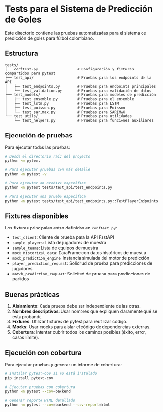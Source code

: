 # Tests para el Sistema de Predicción de Goles

Este directorio contiene las pruebas automatizadas para el sistema de predicción de goles para fútbol colombiano.

## Estructura

```
tests/
├── conftest.py                  # Configuración y fixtures compartidos para pytest
├── test_api/                    # Pruebas para los endpoints de la API
│   ├── test_endpoints.py        # Pruebas para endpoints principales
│   └── test_validation.py       # Pruebas para validación de datos
├── test_models/                 # Pruebas para modelos de predicción
│   ├── test_ensemble.py         # Pruebas para el ensemble
│   ├── test_lstm.py             # Pruebas para LSTM
│   ├── test_poisson.py          # Pruebas para Poisson
│   └── test_sarimax.py          # Pruebas para SARIMAX
└── test_utils/                  # Pruebas para utilidades
    └── test_helpers.py          # Pruebas para funciones auxiliares
```

## Ejecución de pruebas

Para ejecutar todas las pruebas:

```bash
# Desde el directorio raíz del proyecto
python -m pytest

# Para ejecutar pruebas con más detalle
python -m pytest -v

# Para ejecutar un archivo específico
python -m pytest tests/test_api/test_endpoints.py

# Para ejecutar una prueba específica
python -m pytest tests/test_api/test_endpoints.py::TestPlayerEndpoints::test_get_players
```

## Fixtures disponibles

Los fixtures principales están definidos en `conftest.py`:

- `test_client`: Cliente de prueba para la API FastAPI
- `sample_players`: Lista de jugadores de muestra
- `sample_teams`: Lista de equipos de muestra
- `mock_historical_data`: DataFrame con datos históricos de muestra
- `mock_prediction_engine`: Instancia simulada del motor de predicción
- `player_prediction_request`: Solicitud de prueba para predicciones de jugadores
- `match_prediction_request`: Solicitud de prueba para predicciones de partidos

## Buenas prácticas

1. **Aislamiento**: Cada prueba debe ser independiente de las otras.
2. **Nombres descriptivos**: Usar nombres que expliquen claramente qué se está probando.
3. **Fixtures**: Utilizar fixtures de pytest para reutilizar código.
4. **Mocks**: Usar mocks para aislar el código de dependencias externas.
5. **Cobertura**: Intentar cubrir todos los caminos posibles (éxito, error, casos límite).

## Ejecución con cobertura

Para ejecutar pruebas y generar un informe de cobertura:

```bash
# Instalar pytest-cov si no está instalado
pip install pytest-cov

# Ejecutar pruebas con cobertura
python -m pytest --cov=backend

# Generar reporte HTML detallado
python -m pytest --cov=backend --cov-report=html
```